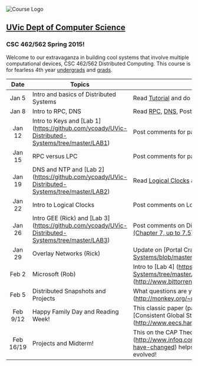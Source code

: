 ![Course Logo](https://cloud.githubusercontent.com/assets/1288637/5566593/a64ba4bc-8ee2-11e4-8612-28191f82fdd1.png)

## [UVic Dept of Computer Science](https://www.csc.uvic.ca/)
### CSC 462/562 Spring 2015!

Welcome to our extravaganza in building cool systems that involve multiple computational devices, CSC 462/562 Distributed Computing.  This course is for fearless 4th year [undergrads](http://courses.seng.uvic.ca/courses/2015/spring/csc/462) and [grads](http://courses.seng.uvic.ca/courses/2015/spring/csc/562).  

  Date  | Topics            | Homework  
 :-----:| ----------------- | -----
Jan 5   | Intro and basics of Distributed Systems | Read [Tutorial](http://www.hpcs.cs.tsukuba.ac.jp/~tatebe/lecture/h23/dsys/dsd-tutorial.html) and do exercises 3, 9, 11 (post to coursespaces!)
Jan 8   | Intro to RPC, DNS |  Read [RPC](http://research.cs.wisc.edu/areas/os/Qual/papers/rpc.pdf), [DNS](http://pages.cs.wisc.edu/~akella/CS740/S08/740-Papers/MD88.pdf), Post comments and prepare for Lab
Jan 12  | Intro to Keys and [Lab 1] (https://github.com/ycoady/UVic-Distributed-Systems/tree/master/LAB1) | Post comments for papers
Jan 15  | RPC versus LPC    | Post comments for papers
Jan 19  | DNS and NTP and [Lab 2] (https://github.com/ycoady/UVic-Distributed-Systems/tree/master/LAB2)      | Read [Logical Clocks](http://web.stanford.edu/class/cs240/readings/lamport.pdf) and [Distributed Snapshots](http://research.microsoft.com/en-us/um/people/lamport/pubs/chandy.pdf)
Jan 22  | Intro to Logical Clocks       | Post comments on Logical Clocks
Jan 26  | Intro GEE (Rick) and [Lab 3] (https://github.com/ycoady/UVic-Distributed-Systems/tree/master/LAB3)            | Post comments on Distributed Snapshots, Read [Two Phase Commit (Chapter 7, up to 7.5) ](http://research.microsoft.com/en-us/people/philbe/chapter7.pdf)
Jan 29  | Overlay Networks (Rick)       | Update on [Portal Crash] (https://github.com/ycoady/UVic-Distributed-Systems/blob/master/PortalCrashUpdate.md)
Feb 2  | Microsoft (Rob) | Intro to [Lab 4] (https://github.com/ycoady/UVic-Distributed-Systems/tree/master/LAB4) and Check out the [BitTorrent Protocol] (http://www.bittorrent.org/beps/bep_0003.html)
Feb 5  | Distributed Snapshots and Projects |  What questions are you able to address on this [checklist] (http://monkey.org/~marius/checklist.pdf)?
Feb 9/12  | Happy Family Day and Reading Week! |  This classic paper (particularly the lattice!) clarifies issues involving [Consistent Global States] (http://www.eecs.harvard.edu/cs262/Readings/babaoglu93consistent.pdf)
Feb 16/19  | Projects and Midterm! |  This on the CAP Theorem [retrospective] (http://www.infoq.com/articles/cap-twelve-years-later-how-the-rules-have-changed) helps in understanding how distributed systems have evolved!  
